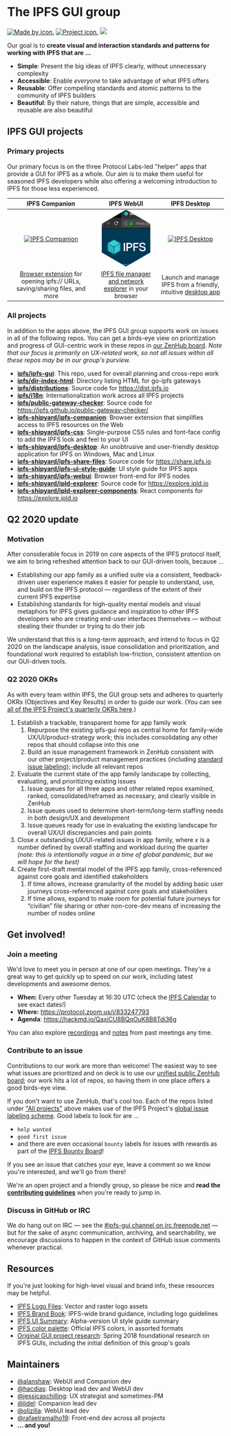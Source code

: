 # The IPFS GUI group

[![Made by icon.](https://img.shields.io/badge/made%20by-Protocol%20Labs-blue.svg?style=flat)](https://protocol.ai/)
[![Project icon.](https://img.shields.io/badge/project-IPFS-blue.svg?style=flat)](http://ipfs.io/)
<a href="https://www.irccloud.com/invite?channel=%23ipfs-gui&amp;hostname=irc.freenode.net&amp;port=6697&amp;ssl=1" target="_blank"><img src="https://img.shields.io/badge/irc-%23ipfs--gui-brightgreen.svg?style=flat"  height="20"></a>

Our goal is to **create visual and interaction standards and patterns for working with IPFS that are ...**

- **Simple**: Present the big ideas of IPFS clearly, without unnecessary complexity
- **Accessible**: Enable *everyone* to take advantage of what IPFS offers
- **Reusable**: Offer compelling standards and atomic patterns to the community of IPFS builders
- **Beautiful**: By their nature, things that are simple, accessible and reusable are also beautiful

## IPFS GUI projects

### Primary projects

Our primary focus is on the three Protocol Labs-led "helper" apps that provide a GUI for IPFS as a whole. Our aim is to make them useful for seasoned IPFS developers while also offering a welcoming introduction to IPFS for those less experienced.

| IPFS Companion | IPFS WebUI | IPFS Desktop |
|:-:|:-:|:-:|
| [<img title="IPFS Companion" src="https://ipfs.io/images/ipfs-companion-hex.png" />][IPFS Companion] | [<img title="Web UI screenshot" src="img/webui-hex.png" />][IPFS Web UI] | [<img title="IPFS Desktop" src="https://ipfs.io/images/ipfs-desktop-hex.png" />][IPFS Desktop] |
| [Browser extension](https://github.com/ipfs/ipfs-companion) for opening ipfs:// URLs, saving/sharing files, and more| [IPFS file manager and network explorer](https://github.com/ipfs-shipyard/ipfs-webui) in your browser | Launch and manage IPFS from a friendly, intuitive [desktop app](https://www.github.com/ipfs-shipyard/ipfs-desktop) |

### All projects

In addition to the apps above, the IPFS GUI group supports work on issues in all of the following repos. You can get a birds-eye view on prioritization and progress of GUI-centric work in these repos in [our ZenHub board](https://app.zenhub.com/workspaces/-ipfs-app-family-ux-5e7a3123e969e659cdebb5e6/board?repos=111841602,32695583,36580101,24483721,142161410,119716282,116711586,38799513,142181521,147528357,148369983,40225364,104770273). *Note that our focus is primarily on UX-related work, so not all issues within all these repos may be in our group's purview.*

- **[ipfs/ipfs-gui](https://www.github.com/ipfs/ipfs-gui)**: This repo, used for overall planning and cross-repo work
- **[ipfs/dir-index-html](https://www.github.com/ipfs/dir-index-html)**: Directory listing HTML for go-ipfs gateways
- **[ipfs/distributions](https://www.github.com/ipfs/distributions)**: Source code for https://dist.ipfs.io
- **[ipfs/i18n](https://www.github.com/ipfs/i18n)**: Internationalization work across all IPFS projects
- **[ipfs/public-gateway-checker](https://www.github.com/ipfs/public-gateway-checker)**: Source code for https://ipfs.github.io/public-gateway-checker/
- **[ipfs-shipyard/ipfs-companion](https://www.github.com/ipfs-shipyard/ipfs-companion)**: Browser extension that simplifies access to IPFS resources on the Web
- **[ipfs-shipyard/ipfs-css](https://www.github.com/ipfs-shipyard/ipfs-css)**: Single-purpose CSS rules and font-face config to add the IPFS look and feel to your UI
- **[ipfs-shipyard/ipfs-desktop](https://www.github.com/ipfs-shipyard/ipfs-desktop)**: An unobtrusive and user-friendly desktop application for IPFS on Windows, Mac and Linux
- **[ipfs-shipyard/ipfs-share-files](https://www.github.com/ipfs-shipyard/ipfs-share-files)**: Source code for https://share.ipfs.io
- **[ipfs-shipyard/ipfs-ui-style-guide](https://www.github.com/ipfs-shipyard/ipfs-ui-style-guide)**: UI style guide for IPFS apps
- **[ipfs-shipyard/ipfs-webui](https://www.github.com/ipfs-shipyard/ipfs-webui)**: Browser front-end for IPFS nodes
- **[ipfs-shipyard/ipld-explorer](https://www.github.com/ipfs-shipyard/ipld-explorer)**: Source code for https://explore.ipld.io
- **[ipfs-shipyard/ipld-explorer-components](https://www.github.com/ipfs-shipyard/ipld-explorer-components)**: React components for https://explore.ipld.io

## Q2 2020 update

### Motivation

After considerable focus in 2019 on core aspects of the IPFS protocol itself, we aim to bring refreshed attention back to our GUI-driven tools, because ...

- Establishing our app family as a unified suite via a consistent, feedback-driven user experience makes it easier for people to understand, use, and build on the IPFS protocol — regardless of the extent of their current IPFS expertise
- Establishing standards for high-quality mental models and visual metaphors for IPFS gives guidance and inspiration to other IPFS developers who are creating end-user interfaces themselves — without stealing their thunder or trying to do their job

We understand that this is a long-term approach, and intend to focus in Q2 2020 on the landscape analysis, issue consolidation and prioritization, and foundational work required to establish low-friction, consistent attention on our GUI-driven tools.

### Q2 2020 OKRs

As with every team within IPFS, the GUI group sets and adheres to quarterly OKRs (Objectives and Key Results) in order to guide our work. (You can see [all of the IPFS Project's quarterly OKRs here](https://docs.google.com/spreadsheets/d/1YTnvQ75v0jCuumOM9CPhx0BZHhJzZGy2u2ydU-rPh2w/edit#gid=2033312819).)

1. Establish a trackable, transparent home for app family work
    1. Repurpose the existing ipfs-gui repo as central home for family-wide UX/UI/product-strategy work; this includes consolidating any other repos that should collapse into this one
    2. Build an issue management framework in ZenHub consistent with our other project/product management practices (including [standard issue labeling](https://github.com/ipfs/community/blob/master/ISSUE_LABELS.md)); include all relevant repos
2. Evaluate the current state of the app family landscape by collecting, evaluating, and prioritizing existing issues
    1. Issue queues for all three apps and other related repos examined, ranked, consolidated/reframed as necessary, and clearly visible in ZenHub
    2. Issue queues used to determine short-term/long-term staffing needs in both design/UX and development
    3. Issue queues ready for use in evaluating the existing landscape for overall UX/UI discrepancies and pain points
3. Close *x* outstanding UX/UI-related issues in app family, where *x* is a number defined by overall staffing and workload during the quarter *(note: this is intentionally vague in a time of global pandemic, but we will hope for the best)*
4. Create first-draft mental model of the IPFS app family, cross-referenced against core goals and identified stakeholders
    1. If time allows, increase granularity of the model by adding basic user journeys cross-referenced against core goals and stakeholders
    2. If time allows, expand to make room for potential future journeys for “civilian” file sharing or other non-core-dev means of increasing the number of nodes online


## Get involved!

### Join a meeting

We'd love to meet you in person at one of our open meetings. They're a great way to get quickly up to speed on our work, including latest developments and awesome demos.

- **When:** Every other Tuesday at 16:30 UTC (check the [IPFS Calendar](https://calendar.google.com/calendar/embed?src=ipfs.io_eal36ugu5e75s207gfjcu0ae84@group.calendar.google.com&ctz=UTC) to see exact dates!)
- **Where:** https://protocol.zoom.us/j/833247793
- **Agenda**: https://hackmd.io/QaxiCU8BQqOuK8B8Tdi36g

You can also explore [recordings](https://www.youtube.com/playlist?list=PLuhRWgmPaHtRIXVTy_ngBwvsXvWw10mR8) and [notes](https://github.com/ipfs/team-mgmt/tree/master/meeting-notes) from past meetings any time.

### Contribute to an issue

Contributions to our work are more than welcome! The easiest way to see what issues are prioritized and on deck is to use our [unified public ZenHub board](https://app.zenhub.com/workspaces/-ipfs-app-family-ux-5e7a3123e969e659cdebb5e6/board?repos=111841602,32695583,36580101,24483721,142161410,119716282,116711586,38799513,142181521,147528357,148369983,40225364,104770273); our work hits a lot of repos, so having them in one place offers a good birds-eye view.

If you don't want to use ZenHub, that's cool too. Each of the repos listed under ["All projects"](#all-projects) above makes use of the IPFS Project's [global issue labeling scheme](https://github.com/ipfs/community/blob/master/ISSUE_LABELS.md). Good labels to look for are ...
- `help wanted`
- `good first issue`
- and there are even occasional `bounty` labels for issues with rewards as part of the [IPFS Bounty Board](https://github.com/ipfs/devgrants/projects/1)!

If you see an issue that catches your eye, leave a comment so we know you're interested, and we'll go from there!

We're an open project and a friendly group, so please be nice and **read the [contributing guidelines](https://github.com/ipfs/community/blob/master/CONTRIBUTING_JS.md)** when you're ready to jump in.

### Discuss in GitHub or IRC

We do hang out on IRC — see the <a href="https://www.irccloud.com/invite?channel=%23ipfs-gui&amp;hostname=irc.freenode.net&amp;port=6697&amp;ssl=1"> #ipfs-gui channel on irc.freenode.net</a> — but for the sake of async communication, archiving, and searchability, we encourage discussions to happen in the context of GitHub issue comments whenever practical.

## Resources

If you're just looking for high-level visual and brand info, these resources may be helpful.

- [IPFS Logo Files](https://github.com/ipfs/logo): Vector and raster logo assets
- [IPFS Brand Book](https://github.com/ipfs-shipyard/ipfs-ui-style-guide/files/1629262/IPFS_brandbook.pdf): IPFS-wide brand guidance, including logo guidelines
- [IPFS UI Summary](img/ipfs-ui-kit.png): Alpha-version UI style guide summary
- [IPFS color palette](resources/color-palette.md): Official IPFS colors, in assorted formats
- [Original GUI project research](research): Spring 2018 foundational research on IPFS GUIs, including the initial definition of this group's goals

## Maintainers

- [@alanshaw](https://github.com/alanshaw): WebUI and Companion dev
- [@hacdias](https://github.com/hacdias): Desktop lead dev and WebUI dev
- [@jessicaschilling](https://github.com/jessicaschilling): UX strategist and sometimes-PM
- [@lidel](https://github.com/lidel): Companion lead dev
- [@olizilla](https://github.com/olizilla): WebUI lead dev
- [@rafaelramalho19](https://github.com/rafaelramalho19): Front-end dev across all projects
- **... and you!**




[IPFS Web UI]: https://github.com/ipfs-shipyard/ipfs-webui "Web-based IPFS file manager and network explorer"
[IPFS Desktop]: https://github.com/ipfs-shipyard/ipfs-desktop "Launch and manage IPFS from a desktop app"
[IPFS Companion]: https://github.com/ipfs/ipfs-companion "Integrate IPFS with your browser"
